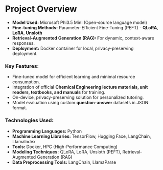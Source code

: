 # Project Overview

- **Model Used:** Microsoft Phi3.5 Mini (Open-source language model)
- **Fine-tuning Methods:** Parameter-Efficient Fine-Tuning (PEFT) - **QLoRA**, **LoRA**, **Unsloth**
- **Retrieval-Augmented Generation (RAG):** For dynamic, context-aware responses.
- **Deployment:** Docker container for local, privacy-preserving deployment.

### Key Features:
- Fine-tuned model for efficient learning and minimal resource consumption.
- Integration of official **Chemical Engineering lecture materials, unit readers, textbooks, and manuals** for training.
- On-device, privacy-preserving solution for personalized tutoring.
- Model evaluation using custom **question-answer** datasets in JSON format.

### Technologies Used:
- **Programming Languages:** Python
- **Machine Learning Libraries:** TensorFlow, Hugging Face, LangChain, LlamaIndex
- **Tools:** Docker, HPC (High-Performance Computing) 
- **Modeling Techniques:** QLoRA, LoRA, Unsloth (PEFT), Retrieval-Augmented Generation (RAG)
- **Data Preprocessing Tools:** LangChain, LlamaParse
